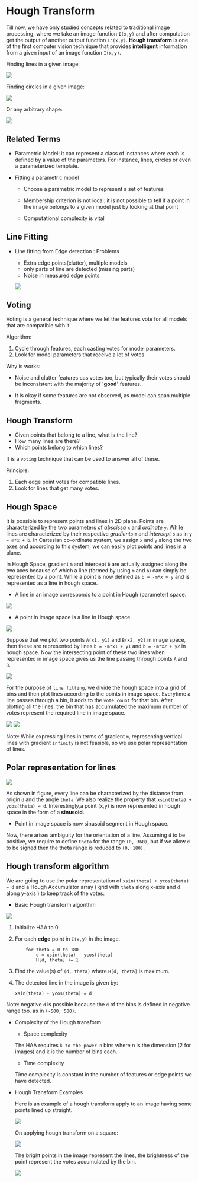 # Hough Transform

Till now, we have only studied concepts related to traditional image processing, where we take an image function `I(x,y)` and after computation get the output of another output function `I'(x,y)`. **Hough transform** is one of the first computer vision technique that provides **intelligent** information from a given input of an image function `I(x,y)`.

Finding lines in a given image:

![](./img/intro.png)

Finding circles in a given image:

![](./img/circle-model.png)

Or any arbitrary shape:

![](./img/arbitrary.png)

## Related Terms

* Parametric Model: it can represent a class of instances where each is defined by a value of the parameters. For instance, lines, circles or even a parameterized template.

* Fitting a parametric model
    * Choose a parametric model to represent a set of features
    * Membership criterion is not local:
        it is not possible to tell if a point in the image belongs to a given model just by looking at that point

    * Computational complexity is vital

## Line Fitting

* Line fitting from Edge detection : Problems
    * Extra edge points(clutter), multiple models
    * only parts of line are detected (missing parts)
    * Noise in measured edge points

    ![](./img/difficult.png)

## Voting

Voting is a general technique where we let the features vote for all models that are compatible with it.

Algorithm:

1. Cycle through features, each casting votes for model parameters.
1. Look for model parameters that receive a lot of votes.

Why is works:

* Noise and clutter features cas votes too, but typically their votes should be inconsistent with the majority of **'good'** features.

* It is okay if some features are not observed, as model can span multiple fragments.

## Hough Transform

* Given points that belong to a line, what is the line?
* How many lines are there?
* Which points belong to which lines?

It is a `voting` technique that can be used to answer all of these.

Principle:

1. Each edge point votes for compatible lines.
1. Look for lines that get many votes. 

## Hough Space

It is possible to represent points and lines in 2D plane. Points are characterized by the two parameters of *abscissa* `x` and *ordinate* `y`. While lines are characterized by their respective *gradients* `m` and *intercept* `b` as in `y = m*x + b`. In Cartesian co-ordinate system, we assign `x` and `y` along the two axes and according to this system, we can easily plot points and lines in a plane.

In Hough Space, gradient `m` and intercept `b` are actually assigned along the two axes because of which a line (formed by using `m` and `b`) can simply be represented by a point. While a point is now defined as `b = -m*x + y` and is represented as a line in hough space. 

* A line in an image corresponds to a point in Hough (parameter) space.

![](./img/hough-2.png)

* A point in image space is a line in Hough space.

![](./img/hough-space.png)

Suppose that we plot two points `A(x1, y1)` and `B(x2, y2)` in image space, then these are represented by lines `b = -m*x1 + y1` and `b = -m*x2 + y2` in hough space. Now the intersecting point of these two lines when represented in image space gives us the line passing through points `A` and `B`.

![](./img/hough-4.png)

For the purpose of `line fitting`, we divide the hough space into a grid of bins and then plot lines according to the points in image space. Everytime a line passes through a bin, it adds to the `vote count` for that bin. After plotting all the lines, the bin that has accumulated the maximum number of votes represent the required line in image space.

![](./img/hough-3.png)
![](./img/hough-5.png)

Note: While expressing lines in terms of gradient `m`, representing vertical lines with gradient `infinity` is not feasible, so we use polar representation of lines.

## Polar representation for lines

![](./img/polar.png)

As shown in figure, every line can be characterized by the distance from origin `d` and the angle `theta`. We also realize the property that `xsin(theta) + ycos(theta) = d`. Interestingly,a point (x,y) is now represented in hough space in the form of a **sinusoid**. 

* Point in image space is now sinusoid segment in Hough space.

Now, there arises ambiguity for the orientation of a line. Assuming `d` to be positive, we require to define `theta` for the range `(0, 360)`, but if we allow `d` to be signed then the theta range is reduced to `(0, 180)`.

## Hough transform algorithm

We are going to use the polar representation of  `xsin(theta) + ycos(theta) = d` and a Hough Accumulator array  ( grid with `theta` along x-axis and `d` along y-axis ) to keep track of the votes. 

* Basic Hough transform algorithm

![](./img/hough-main.png)

1. Initialize HAA to 0.
1. For each **edge** point in `E(x,y)` in the image.
    ```
        for theta = 0 to 180
            d = xsin(theta) - ycos(theta)
            H[d, theta] += 1
    ```
1. Find the value(s) of `(d, theta)` where `H[d, theta]` is maximum.
1. The detected line in the image is given by:

    ```
    xsin(theta) + ycos(theta) = d
    ```

Note: negative `d` is possible because the `d` of the bins is defined in negative range too. as in `(-500, 500)`.

* Complexity of the Hough transform
    * Space complexity

    The HAA requires `k to the power n` bins where n is the dimension (2 for images) and k is the number of bins each.

    * Time complexity

    Time complexity is constant in the number of features or edge points we have detected.

* Hough Transform Examples

    Here is an example of a hough transform apply to an image having some points lined up straight.

    ![](./img/hough-ex1.png)

    On applying hough transform on a square:

    ![](./img/hough-ex2.png)

    The bright points in the image represent the lines, the brightness of the point represent the votes accumulated by the bin.

    ![](./img/hough-ex3.png)



